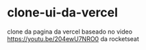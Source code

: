 # clone-ui-da-vercel
clone da pagina da vercel baseado no video https://youtu.be/204ewU7NRO0 da rocketseat
